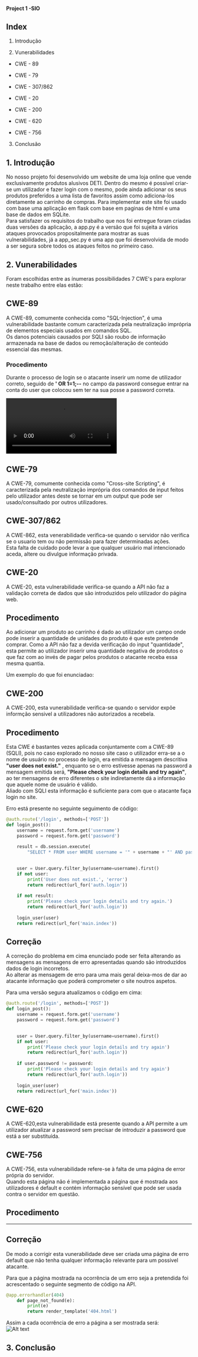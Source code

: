 #### Project 1 -SIO

## Index

1. Introdução

2. Vunerabilidades

- CWE - 89

- CWE - 79

- CWE - 307/862

- CWE - 20

- CWE - 200

- CWE - 620

- CWE - 756

3. Conclusão

## 1. Introdução

No nosso projeto foi desenvolvido um website de uma loja online que vende exclusivamente produtos alusivos DETI. 
Dentro do mesmo é possível criar-se um utilizador e fazer login com o mesmo, pode ainda adicionar os seus produtos preferidos a uma lista de favoritos assim como adiciona-los diretamente ao carrinho de compras. 
Para implementar este site foi usado com base uma aplicação em flask com base em paginas de html e uma base de dados em SQLite.<br> 
Para satisfazer os requisitos do trabalho que nos foi entregue foram criadas duas versões da aplicação, a app.py é a versão que foi sujeita a vários ataques provocados propositalmente para mostrar as suas vulnerabilidades, já a app_sec.py é uma app que foi desenvolvida de modo a ser segura sobre todos os ataques feitos no primeiro caso.<br> 

## 2. Vunerabilidades

Foram escolhidas entre as ínumeras possibilidades 7 CWE's para explorar neste trabalho entre elas estão:

## CWE-89

A CWE-89, comumente conhecida como "SQL-Injection", é uma vulnerabilidade bastante comum caracterizada pela neutralização imprópria de elementos especiais usados em comandos SQL.<br> 
Os danos potenciais causados por SQLI são roubo de informação armazenada na base de dados ou remoção/alteração de conteúdo essencial das mesmas. 

### Procedimento

Durante o processo de login se o atacante inserir um nome de utilizador correto, seguido de **' OR 1=1;--** no campo da password consegue entrar na conta do user que colocou sem ter na sua posse a password correta.<br>

![](https://cdn.discordapp.com/attachments/1158907841126604810/1170806582767009873/2023-11-05_19-24-43.mp4?ex=655a6199&is=6547ec99&hm=26b2c4affe83db7913303e15e6ee431e46c944de2d84a470b518f7f2746c2358&)<br>

## CWE-79

A CWE-79, comumente conhecida como "Cross-site Scripting", é caracterizada pela neutralização imprópria dos comandos de input feitos pelo utilizador antes deste se tornar em um output que pode ser usado/consultado por outros utilizadores.

## CWE-307/862

A CWE-862, esta venerabilidade verifica-se quando o servidor não verifica se o usuario tem ou não permissão para fazer determinadas ações.<br> 
Esta falta de cuidado pode levar a que qualquer usuário mal intencionado aceda, altere ou divulgue informação privada. 

## CWE-20

A CWE-20, esta vulnerabilidade verifica-se quando a API não faz a validação correta de dados que são introduzidos pelo utilizador do página web. 

## Procedimento
Ao adicionar um produto ao carrinho é dado ao utilizador um campo onde pode inserir a quantidade de unidades do produto é que este pretende comprar.
Como a API não faz a devida verificação do input "quantidade", esta permite ao utilizador inserir uma quantidade negativa de produtos o que faz com ao invés de pagar pelos produtos o atacante receba essa mesma quantia.

Um exemplo do que foi enunciadao:



## CWE-200

A CWE-200, esta vunerabilidade verifica-se quando o servidor expõe informção sensivel a utilizadores não autorizados a recebela.<br>

## Procedimento

Esta CWE é bastantes vezes aplicada conjuntamente com a CWE-89 (SQLI), pois no caso explorado no nosso site caso o utilizador erra-se a o nome de usuário no processo de login, era emitida a mensagem descritiva **"user does not exist."** , enquanto se o erro estivesse apenas na password a mensagem emitida será, **"Please check your login details and try again"**, ao ter mensagens de erro diferentes o site indiretamente dá a informação que aquele nome de usuário é válido.<br> 
Aliado com SQLI esta informação é suficiente para com que o atacante faça login no site. 

Erro está presente no seguinte seguimento de código:
```python
@auth.route('/login', methods=['POST'])
def login_post():
    username = request.form.get('username')
    password = request.form.get('password')
    
    result = db.session.execute(
        "SELECT * FROM user WHERE username = '" + username + "' AND password = '" + password + "';").fetchall()
    

    user = User.query.filter_by(username=username).first()
    if not user:
        print('User does not exist.', 'error')
        return redirect(url_for('auth.login'))
    
    if not result:
        print('Please check your login details and try again.')
        return redirect(url_for('auth.login'))
    
    login_user(user)
    return redirect(url_for('main.index'))

```
## Correção
A correção do problema em cima enunciado pode ser feita alterando as mensagens as mensagens de erro apresentadas quando são introduzidos dados de login incorretos.<br>
Ao alterar as mensagem de erro para uma mais geral deixa-mos de dar ao atacante informação que poderá comprometer o site noutros aspetos.

Para uma versão segura atualizamos o código em cima:
```python
@auth.route('/login', methods=['POST'])
def login_post():
    username = request.form.get('username')
    password = request.form.get('password')
    

    user = User.query.filter_by(username=username).first()
    if not user:
        print('Please check your login details and try again')
        return redirect(url_for('auth.login'))
    
    if user.password != password:
        print('Please check your login details and try again')
        return redirect(url_for('auth.login'))
    
    login_user(user)
    return redirect(url_for('main.index'))
```

## CWE-620
A CWE-620,esta vulnerabilidade está presente quando a API permite a um utilizador atualizar a password sem precisar de introduzir a password que está a ser substituída. 

## CWE-756
A CWE-756, esta vulnerabilidade refere-se à falta de uma página de error própria do servidor.<br> 
Quando esta página não é implementada a página que é mostrada aos utilizadores é default e contém informação sensível que pode ser usada contra o servidor em questão.


## Procedimento
-----------------------------
## Correção
De modo a corrigir esta vunerabilidade deve ser criada uma página de erro default que não tenha qualquer informação relevante para um possivel atacante.

Para que a página mostrada na ocorrência de um erro seja a pretendida foi acrescentado o seguinte segmento de código na API.

```python
@app.errorhandler(404)
    def page_not_found(e):
        print(e)
        return render_template('404.html')
```
Assim a cada ocorrência de erro a página a ser mostrada será:<br>
![Alt text](/analysis/images/image.png)<br>

## 3. Conclusão



